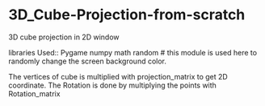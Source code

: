 # 3D_Cube-Projection-from-scratch
3D cube projection in 2D window 

libraries Used::
    Pygame
    numpy
    math
    random  # this module is used here to randomly change the screen background color.

The vertices of cube is multiplied with projection_matrix to get 2D coordinate.
The Rotation is done by multiplying the points with Rotation_matrix
